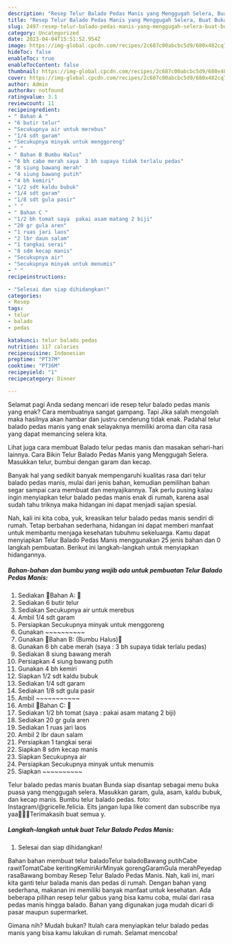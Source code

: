 ```yaml
---
description: "Resep Telur Balado Pedas Manis yang Menggugah Selera, Buat Buka Puasa Enak"
title: "Resep Telur Balado Pedas Manis yang Menggugah Selera, Buat Buka Puasa Enak"
slug: 2497-resep-telur-balado-pedas-manis-yang-menggugah-selera-buat-buka-puasa-enak
category: Uncategorized
date: 2023-04-04T15:51:52.954Z
image: https://img-global.cpcdn.com/recipes/2c687c00abcbc5d9/680x482cq70/telur-balado-pedas-manis-foto-resep-utama.jpg
hideToc: false
enableToc: true
enableTocContent: false
thumbnail: https://img-global.cpcdn.com/recipes/2c687c00abcbc5d9/680x482cq70/telur-balado-pedas-manis-foto-resep-utama.jpg
cover: https://img-global.cpcdn.com/recipes/2c687c00abcbc5d9/680x482cq70/telur-balado-pedas-manis-foto-resep-utama.jpg
author: Admin
authorAv: notfound
ratingvalue: 3.1
reviewcount: 11
recipeingredient:
- " Bahan A "
- "6 butir telur"
- "Secukupnya air untuk merebus"
- "1/4 sdt garam"
- "Secukupnya minyak untuk menggoreng"
- " "
- " Bahan B Bumbu Halus"
- "6 bh cabe merah saya  3 bh supaya tidak terlalu pedas"
- "8 siung bawang merah"
- "4 siung bawang putih"
- "4 bh kemiri"
- "1/2 sdt kaldu bubuk"
- "1/4 sdt garam"
- "1/8 sdt gula pasir"
- " "
- " Bahan C "
- "1/2 bh tomat saya  pakai asam matang 2 biji"
- "20 gr gula aren"
- "1 ruas jari laos"
- "2 lbr daun salam"
- "1 tangkai serai"
- "8 sdm kecap manis"
- "Secukupnya air"
- "Secukupnya minyak untuk menumis"
- " "
recipeinstructions:

- "Selesai dan siap dihidangkan!"
categories:
- Resep
tags:
- telur
- balado
- pedas

katakunci: telur balado pedas 
nutrition: 117 calories
recipecuisine: Indonesian
preptime: "PT37M"
cooktime: "PT36M"
recipeyield: "1"
recipecategory: Dinner

---
```



Selamat pagi Anda sedang mencari ide resep telur balado pedas manis yang enak? Cara membuatnya sangat gampang. Tapi Jika salah mengolah maka hasilnya akan hambar dan justru cenderung tidak enak. Padahal telur balado pedas manis yang enak selayaknya memiliki aroma dan cita rasa yang dapat memancing selera kita.


Lihat juga cara membuat Balado telur pedas manis dan masakan sehari-hari lainnya. Cara Bikin Telur Balado Pedas Manis yang Menggugah Selera. Masukkan telur, bumbui dengan garam dan kecap.

Banyak hal yang sedikit banyak mempengaruhi kualitas rasa dari telur balado pedas manis, mulai dari jenis bahan, kemudian pemilihan bahan segar sampai cara membuat dan menyajikannya. Tak perlu pusing kalau ingin menyiapkan telur balado pedas manis enak di rumah, karena asal sudah tahu triknya maka hidangan ini dapat menjadi sajian spesial.


Nah, kali ini kita coba, yuk, kreasikan telur balado pedas manis sendiri di rumah. Tetap berbahan sederhana, hidangan ini dapat memberi manfaat untuk membantu menjaga kesehatan tubuhmu sekeluarga. Kamu dapat menyiapkan Telur Balado Pedas Manis menggunakan 25 jenis bahan dan 0 langkah pembuatan. Berikut ini langkah-langkah untuk menyiapkan hidangannya.

<!--inarticleads1-->

##### Bahan-bahan dan bumbu yang wajib ada untuk pembuatan Telur Balado Pedas Manis:

1. Sediakan  🍋Bahan A: 🍋
1. Sediakan 6 butir telur
1. Sediakan Secukupnya air untuk merebus
1. Ambil 1/4 sdt garam
1. Persiapkan Secukupnya minyak untuk menggoreng
1. Gunakan  ~~~~~~~~~~
1. Gunakan  🍋Bahan B: (Bumbu Halus)🍋
1. Gunakan 6 bh cabe merah (saya : 3 bh supaya tidak terlalu pedas)
1. Sediakan 8 siung bawang merah
1. Persiapkan 4 siung bawang putih
1. Gunakan 4 bh kemiri
1. Siapkan 1/2 sdt kaldu bubuk
1. Sediakan 1/4 sdt garam
1. Sediakan 1/8 sdt gula pasir
1. Ambil  ~~~~~~~~~~~
1. Ambil  🍋Bahan C: 🍋
1. Sediakan 1/2 bh tomat (saya : pakai asam matang 2 biji)
1. Sediakan 20 gr gula aren
1. Sediakan 1 ruas jari laos
1. Ambil 2 lbr daun salam
1. Persiapkan 1 tangkai serai
1. Siapkan 8 sdm kecap manis
1. Siapkan Secukupnya air
1. Persiapkan Secukupnya minyak untuk menumis
1. Siapkan  ~~~~~~~~~~


Telur balado pedas manis buatan Bunda siap disantap sebagai menu buka puasa yang menggugah selera. Masukkan garam, gula, asam, kaldu bubuk, dan kecap manis. Bumbu telur balado pedas. foto: Instagram/@gricelle.felicia. Eits jangan lupa like coment dan subscribe nya yaa👍🏻🥰Terimakasih buat semua y. 

<!--inarticleads2-->

##### Langkah-langkah untuk buat Telur Balado Pedas Manis:


1. Selesai dan siap dihidangkan!

Bahan bahan membuat telur baladoTelur baladoBawang putihCabe rawitTomatCabe keritingKemiriAirMinyak gorengGaramGula merahPeyedap rasaBawang bombay Resep Telur Balado Pedas Manis. Nah, kali ini, mari kita ganti telur balada manis dan pedas di rumah. Dengan bahan yang sederhana, makanan ini memiliki banyak manfaat untuk kesehatan. Ada beberapa pilihan resep telur gabus yang bisa kamu coba, mulai dari rasa pedas manis hingga balado. Bahan yang digunakan juga mudah dicari di pasar maupun supermarket. 

Gimana nih? Mudah bukan? Itulah cara menyiapkan telur balado pedas manis yang bisa kamu lakukan di rumah. Selamat mencoba!
